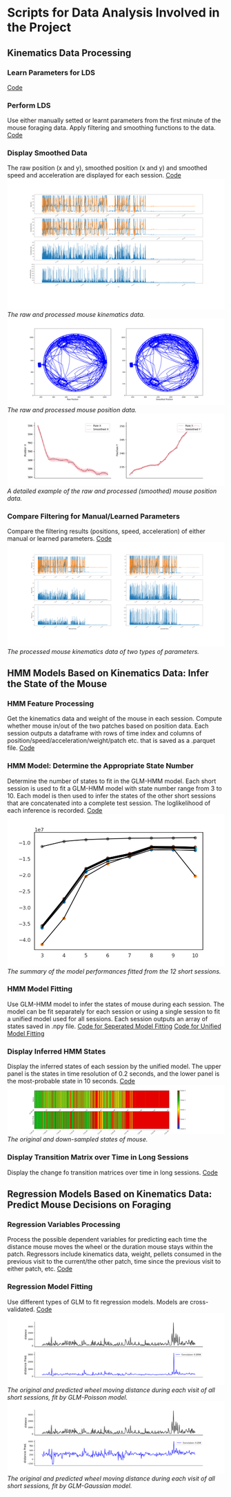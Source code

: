 # Scripts for Data Analysis Involved in the Project
## Kinematics Data Processing
### Learn Parameters for LDS
[Code](/Scripts/Kinematics_Parameters.py) 

### Perform LDS
Use either manually setted or learnt parameters from the first minute of the mouse foraging data. 
Apply filtering and smoothing functions to the data. 
[Code](/Scripts/Kinematics_LDS.py) 

### Display Smoothed Data
The raw position (x and y), smoothed position (x and y)
and smoothed speed and acceleration are displayed for each session. 
[Code](/Scripts/Kinematics_Display.py) 
![Example for Short Session 0](../Images/Kinematics/ShortSession0.png) 
*The raw and processed mouse kinematics data.*
![Example for Short Session 0](../Images/Positions/ShortSession0.png) 
*The raw and processed mouse position data.*
![Example for Short Session 0](../Figures/LDS.png) 
*A detailed example of the raw and processed (smoothed) mouse position data.*

### Compare Filtering for Manual/Learned Parameters
Compare the filtering results (positions, speed, acceleration)
of either manual or learned parameters. 
[Code](/Scripts/Kinematics_CompareParameters.py) 
![Example for Short Session 0](../Images/CompareParameters/ShortSession0.png) 
*The processed mouse kinematics data of two types of parameters.*

## HMM Models Based on Kinematics Data: Infer the State of the Mouse
### HMM Feature Processing
Get the kinematics data and weight of the mouse in each session. Compute whether mouse
in/out of the two patches based on position data. Each session outputs a dataframe with rows of time index
and columns of position/speed/acceleration/weight/patch etc. that is saved as a .parquet file. 
[Code](/Scripts/HMM_FeatureProcess.py) 

### HMM Model: Determine the Appropriate State Number
Determine the number of states to fit in the GLM-HMM model.
Each short session is used to fit a GLM-HMM model with state number range from 3 to 10. Each model is then used to infer the states of the other short sessions that are concatenated into a complete test session. The loglikelihood of each inference is recorded.
[Code](/Scripts/HMM_FindSingleModel.py) 
![Loglikelihood of Models](../Images/HMM_StateChoice/Summary.png) 
*The summary of the model performances fitted from the 12 short sessions.*

### HMM Model Fitting
Use GLM-HMM model to infer the states of mouse during each session.
The model can be fit separately for each session or using a single session to fit a unified model used for all sessions.
Each session outputs an array of states saved in .npy file.
[Code for Seperated Model Fitting](/Scripts/HMM_FitModels.py) 
[Code for Unified Model Fitting](/Scripts/HMM_FitSingleModel.py) 

### Display Inferred HMM States
Display the inferred states of each session by the unified model. The upper panel is the states in time resolution of
0.2 seconds, and the lower panel is the most-probable state in 10 seconds.
[Code](/Scripts/HMM_States.py) 
![Example for Short Session 0](../Images/HMM_States/ShortSession0.png) 
*The original and down-sampled states of mouse.*

### Display Transition Matrix over Time in Long Sessions
Display the change fo transition matrices over time in long sessions. 
[Code](/Scripts/HMM_LongTransM.py) 

## Regression Models Based on Kinematics Data: Predict Mouse Decisions on Foraging
### Regression Variables Processing
Process the possible dependent variables for predicting each time the distance mouse moves the wheel or
the duration mouse stays within the patch. Regressors include kinematics data, weight, pellets consumed
in the previous visit to the current/the other patch, time since the previous visit to either patch, etc. 
[Code](/Scripts/Regression_FeatureProcess.py) 

### Regression Model Fitting
Use different types of GLM to fit regression models. Models are cross-validated.
[Code](/Scripts/Regression_FitModels.py) 
![Example for All Short Sessions](../Images/Regression/AllSessionsData/Poisson.png) 
*The original and predicted wheel moving distance during each visit of all short sessions, fit by GLM-Poisson model.*
![Example for All Short Sessions](../Images/Regression/AllSessionsData/Gaussian.png) 
*The original and predicted wheel moving distance during each visit of all short sessions, fit by GLM-Gaussian model.*
